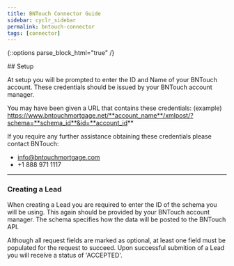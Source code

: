 ```yaml
---
title: BNTouch Connector Guide
sidebar: cyclr_sidebar
permalink: bntouch-connector
tags: [connector]
---
```

{::options parse_block_html="true" /}
<section class="card py-5 my-5">
## Setup

At setup you will be prompted to enter the ID and Name of your BNTouch account. These credentials should be issued by your BNTouch account manager.

You may have been given a URL that contains these credentials: (example)
https://www.bntouchmortgage.net/**account_name**/xmlpost/?schema=**schema_id**&id=**account_id**

If you require any further assistance obtaining these credentials please contact BNTouch:

- info@bntouchmortgage.com
- +1 888 971 1117

---

### Creating a Lead

When creating a Lead you are required to enter the ID of the schema you will be using. This again should be provided by your BNTouch account manager. The schema specifies how the data will be posted to the BNTouch API.

Although all request fields are marked as optional, at least one field must be populated for the request to succeed. Upon successful submition of a Lead you will receive a status of 'ACCEPTED'.

</section>
